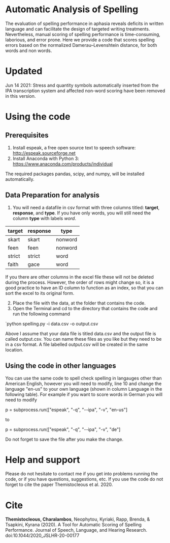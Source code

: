 # Automatic Analysis of Spelling


The evaluation of spelling performance in aphasia reveals deficits in written language and can facilitate the design of targeted writing treatments. Nevertheless, manual scoring of spelling performance is time-consuming, laborious, and error prone. Here we provide a code that scores spelling errors based on the normalized Damerau–Levenshtein distance, for both words and non words.

# Updated
Jun 14 2021: Stress and quantity symbols automatically inserted from the IPA transcription system and affected non-word scoring have been removed in this version.

# Using the code

## Prerequisites

1. Install espeak, a free open source text to speech software: http://espeak.sourceforge.net
2. Install Anaconda with Python 3: https://www.anaconda.com/products/individual

The required packages pandas, scipy, and numpy, will be installed automatically.

## Data Preparation for analysis

1. You will need a datafile in csv format with three columns titled: **target**, **response**, and **type**. If you have only words, you will still need the column **type** with labels *word*.


| target | response | type |
| - | - | - |
| skart | skart | nonword |
| feen | feen | nonword |
| strict | strict | word |
| faith | gace | word |

If you there are other columns in the excel file these will not be deleted during the process. However, the order of rows might change so, it is a good practice to have an ID column to function as an index, so that you can sort the excel to its original form.

2. Place the file with the data, at the folder that contains the code.
3. Open the Terminal and cd to the directory that contains the code and run the following command

`python spelling.py -i data.csv -o output.csv 

Above I assume that your data file is titled data.csv and the output file is called output.csv. You can name these files as you like but they need to be in a csv format. A file labelled output.csv will be created in the same location.

## Using the code in other languages

You can use the same code to spell check spelling in langauges other than American English, however you will need to modify, line 10 and change the language "en-us" to your own language (shown in column Language in the following table). For example if you want to score words in German you will need to modify

p = subprocess.run(["espeak", "-q", "--ipa", "-v", "en-us"]

to 

p = subprocess.run(["espeak", "-q", "--ipa", "-v", "de"]

Do not forget to save the file after you make the change.


# Help and support

Please do not hesitate to contact me if you get into problems running the code, or if you have questions, suggestions, etc. If you use the code do not forget to cite the paper Themistocleous et al. 2020.


# Cite

**Themistocleous, Charalambos**, Neophytou, Kyriaki, Rapp, Brenda, & Tsapkini, Kyrana (2020). A Tool for Automatic Scoring of Spelling Performance. Journal of Speech, Language, and Hearing Research. doi:10.1044/2020_JSLHR-20-00177
